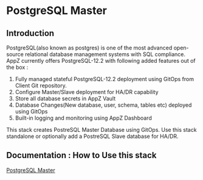 # PostgreSQL Master

## Introduction

PostgreSQL(also known as postgres) is one of the most advanced open-source relational database management systems with SQL compliance. AppZ currently offers PostgreSQL-12.2 with following added features out of the box :

1. Fully managed stateful PostgreSQL-12.2 deployment using GitOps from Client Git repository.
1. Configure Master/Slave deployment for HA/DR capability
1. Store all database secrets in AppZ Vault
1. Database Changes(New database, user, schema, tables etc) deployed using GitOps
1. Built-in logging and monitoring using AppZ Dashboard

This stack creates PostreSQL Master Database using GitOps. Use this stack standalone or optionally add a PostreSQL Slave database for HA/DR.

## Documentation : How to Use this stack
[PostgreSQL Master](https://docs.ecloudcontrol.com/postgres-master/) 
